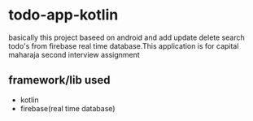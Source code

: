 # todo-app-kotlin
basically this project baseed on android and add update delete search todo's from firebase real time database.This application is for capital maharaja second interview assignment

## framework/lib used
  * kotlin
  * firebase(real time database)
